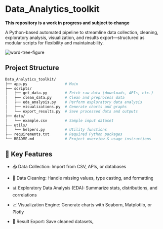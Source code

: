 # Data_Analytics_toolkit

**This repository is a work in progress and subject to change**

A Python-based automated pipeline to streamline data collection, cleaning, exploratory analysis, visualization, and results export—structured as modular scripts for flexibility and maintainability.


![word-tree-figure](https://github.com/user-attachments/assets/0490e561-c4bb-479f-aea0-aa6b53121c0e)


## Project Structure

```bash
Data_Analytics_toolkit/
├── app.py                 # Main 
├── scripts/
│   ├── get_data.py        # Fetch raw data (downloads, APIs, etc.)
│   ├── clean_data.py      # Clean and preprocess data
│   ├── eda_analysis.py    # Perform exploratory data analysis
│   ├── visualizations.py  # Generate charts and graphs
│   └── export_results.py  # Save processed data and outputs
├── data/
│   └── example.csv        # Sample input dataset
├── utils/
│   └── helpers.py         # Utility functions
├── requirements.txt       # Required Python packages
└── README.md              # Project overview & usage instructions

```

## 🚀 Key Features

-    📥 Data Collection: Import from CSV, APIs, or databases

-    🧹 Data Cleaning: Handle missing values, type casting, and formatting

-    📊 Exploratory Data Analysis (EDA): Summarize stats, distributions, and correlations

-   📈 Visualization Engine: Generate charts with Seaborn, Matplotlib, or Plotly

-    💾 Result Export: Save cleaned datasets, 
